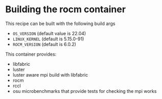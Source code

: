 # Building the rocm container

This recipe can be built with the following build args 
* `OS_VERSION` (default value is 22.04)
* `LINUX_KERNEL` (default is 5.15.0-91)
*  `ROCM_VERSION` (default is 6.0.2)

This container provides:
* libfabric
* luster
* luster aware mpi build with libfabric
* rocm
* rccl 
* osu microbenchmarks that provide tests for checking the mpi works


